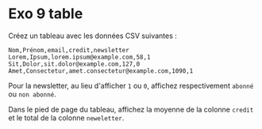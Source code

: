 # Exo 9 table

Créez un tableau avec les données CSV suivantes :

```
Nom,Prénom,email,credit,newsletter
Lorem,Ipsum,lorem.ipsum@example.com,58,1
Sit,Dolor,sit.dolor@example.com,127,0
Amet,Consectetur,amet.consectetur@example.com,1090,1
```

Pour la newsletter, au lieu d'afficher `1` ou `0`, affichez respectivement `abonné` ou `non abonné`.

Dans le pied de page du tableau, affichez la moyenne de la colonne `credit` et le total de la colonne `neweletter`.
